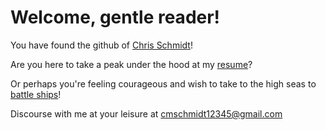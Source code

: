 <h1>Welcome, gentle reader!</h1>

You have found the github of [Chris Schmidt](https://www.linkedin.com/in/christopher-schmidt-251791149)!

Are you here to take a peak under the hood at my [resume](https://github.com/GamingViking/Resume/blob/main/resume.html)?

Or perhaps you're feeling courageous and wish to take to the high seas to [battle ships](https://github.com/GamingViking/CSharpBattleship)!

Discourse with me at your leisure at cmschmidt12345@gmail.com
